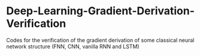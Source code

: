 # Deep-Learning-Gradient-Derivation-Verification
Codes for the verification of the  gradient derivation of some classical neural network structure (FNN, CNN, vanilla RNN and LSTM)
